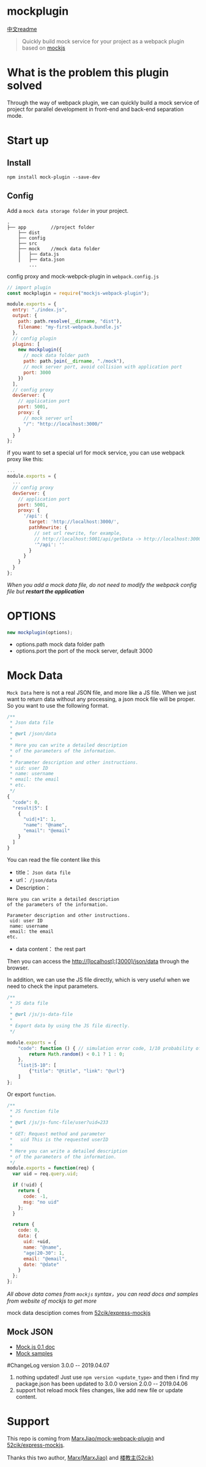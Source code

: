 # mockplugin
[中文readme](./readme-zh.md)

> Quickly build mock service for your project as a webpack plugin based on [mockjs](https://github.com/nuysoft/Mock)

# What is the problem this plugin solved

Through the way of webpack plugin, we can quickly build a mock service of project for parallel development in front-end and back-end separation mode.

# Start up

## Install

```
npm install mock-plugin --save-dev 
```

## Config

Add a `mock data storage folder` in your project.
```
.
├── app         //project folder
    ├── dist
    ├── config
    ├── src
    ├── mock    //mock data folder
    ⎪   ├── data.js
    ⎪   ├── data.json
        ...
```

config proxy and mock-webpck-plugin in `webpack.config.js`

```javascript
// import plugin
const mockplugin = require("mockjs-webpack-plugin");

module.exports = {
  entry: "./index.js",
  output: {
    path: path.resolve(__dirname, "dist"),
    filename: "my-first-webpack.bundle.js"
  },
  // config plugin
  plugins: [
    new mockplugin({
      // mock data folder path
      path: path.join(__dirname, "./mock"),
      // mock server port, avoid collision with application port
      port: 3000
    })
  ],
  // config proxy
  devServer: {
    // application port
    port: 5001,
    proxy: {
      // mock server url
      "/": "http://localhost:3000/"
    }
  }
};
```

if you want to set a special url for mock service, you can use webpack proxy like this:
```javascript
...
module.exports = {
  ...
  // config proxy
  devServer: {
    // application port
    port: 5001,
    proxy: {
      '/api': {
        target: 'http://localhost:3000/',
        pathRewrite: {
          // set url rewrite, for example, 
          // http://localhost:5001/api/getData -> http://localhost:3000/getData
          '^/api': ''
        }
      }
    }
  }
};
```

_When you add a mock data file, do not need to modify the webpack config file but **restart the application**_

# OPTIONS

```javascript
new mockplugin(options);
```

* options.path mock data folder path
* options.port the port of the mock server, default 3000

# Mock Data

`Mock Data` here is not a real JSON file, and more like a JS file.
When we just want to return data without any processing, a json mock file will be proper. So you want to use the following format.

```js
/**
 * Json data file
 *
 * @url /json/data
 *
 * Here you can write a detailed description
 * of the parameters of the information.
 *
 * Parameter description and other instructions.
 * uid: user ID
 * name: username
 * email: the email
 * etc.
 */
{
  "code": 0,
  "result|5": [
    {
      "uid|+1": 1,
      "name": "@name",
      "email": "@email"
    }
  ]
}
```

You can read the file content like this

- title： `Json data file`
- url： `/json/data`
- Description：
```
Here you can write a detailed description
of the parameters of the information.

Parameter description and other instructions.
 uid: user ID
 name: username
 email: the email
etc.
```
- data content： the rest part

Then you can access the <http://[localhost]:[3000]/json/data> through the browser.

In addition, we can use the JS file directly, which is very useful when we need to check the input parameters.

``` js
/**
 * JS data file
 *
 * @url /js/js-data-file
 *
 * Export data by using the JS file directly.
 */

module.exports = {
    "code": function () { // simulation error code, 1/10 probability of error code 1.
        return Math.random() < 0.1 ? 1 : 0;
    },
    "list|5-10": [
        {"title": "@title", "link": "@url"}
    ]
};
```

Or export `function`.

``` js
/**
 * JS function file
 *
 * @url /js/js-func-file/user?uid=233
 *
 * GET: Request method and parameter
 *   uid This is the requested userID
 *
 * Here you can write a detailed description
 * of the parameters of the information.
 */
module.exports = function(req) {
  var uid = req.query.uid;

  if (!uid) {
    return {
      code: -1,
      msg: "no uid"
    };
  }

  return {
    code: 0,
    data: {
      uid: +uid,
      name: "@name",
      "age|20-30": 1,
      email: "@email",
      date: "@date"
    }
  };
};
```

_All above data comes from `mockjs` syntax，you can read docs and samples from website of mockjs to get more_

mock data desciption comes from [52cik/express-mockjs](https://github.com/52cik/express-mockjs)

## Mock JSON
* [Mock.js 0.1 doc](https://github.com/nuysoft/Mock/wiki)
* [Mock samples](http://mockjs-lite.js.org/docs/examples.html)

#ChangeLog
version 3.0.0 -- 2019.04.07
1. nothing updated! Just use `npm version <update_type>` and then i find my package.json has been updated to 3.0.0
version 2.0.0 -- 2019.04.06
1. support hot reload mock files changes, like add new file or update content.


# Support
This repo is coming from [MarxJiao/mock-webpack-plugin](.https://github.com/MarxJiao/mock-webpack-plugin) and [52cik/express-mockjs](https://github.com/52cik/express-mockjs).

Thanks this two author, [Marx(MarxJiao)](https://github.com/MarxJiao) and [楼教主(52cik)](https://github.com/52cik)